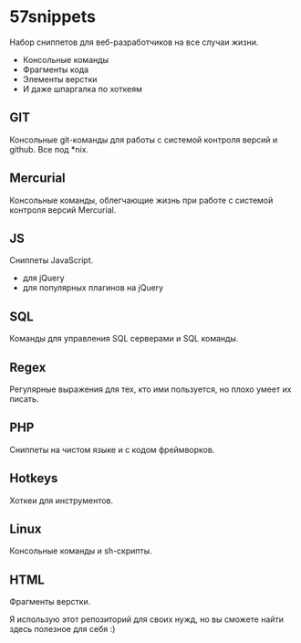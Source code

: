 57snippets
============

Набор сниппетов для веб-разработчиков на все случаи жизни. 

* Консольные команды
* Фрагменты кода
* Элементы верстки
* И даже шпаргалка по хоткеям

GIT
-------
Консольные git-команды для работы с системой контроля версий и github. Все под *nix.


Mercurial
-------
Консольные команды, облегчающие жизнь при работе с системой контроля версий Mercurial.


JS
-------
Сниппеты JavaScript.

* для jQuery
* для популярных плагинов на jQuery


SQL
-------
Команды для управления SQL серверами и SQL команды.


Regex
-------
Регулярные выражения для тех, кто ими пользуется, но плохо умеет их писать.


PHP
-------
Сниппеты на чистом языке и с кодом фреймворков.


Hotkeys
-------
Хоткеи для инструментов.


Linux
-------
Консольные команды и sh-скрипты.


HTML
-------
Фрагменты верстки.



Я использую этот репозиторий для своих нужд, но вы сможете найти здесь полезное для себя :)
